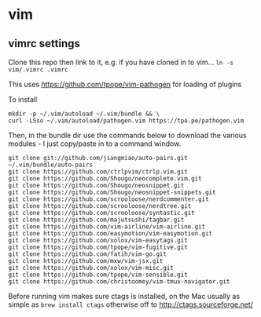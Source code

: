 # vim
## vimrc settings

Clone this repo then link to it, e.g. if you have cloned in to vim...
`ln -s vim/.vimrc .vimrc`

This uses https://github.com/tpope/vim-pathogen for loading of plugins

To install

```
mkdir -p ~/.vim/autoload ~/.vim/bundle && \
curl -LSso ~/.vim/autoload/pathogen.vim https://tpo.pe/pathogen.vim
```

Then, in the bundle dir use the commands below to download the various modules - I just copy/paste
in to a command window.

```
git clone git://github.com/jiangmiao/auto-pairs.git ~/.vim/bundle/auto-pairs
git clone https://github.com/ctrlpvim/ctrlp.vim.git
git clone https://github.com/Shougo/neocomplete.vim.git
git clone https://github.com/Shougo/neosnippet.git
git clone https://github.com/Shougo/neosnippet-snippets.git
git clone https://github.com/scrooloose/nerdcommenter.git
git clone https://github.com/scrooloose/nerdtree.git
git clone https://github.com/scrooloose/syntastic.git
git clone https://github.com/majutsushi/tagbar.git
git clone https://github.com/vim-airline/vim-airline.git
git clone https://github.com/easymotion/vim-easymotion.git
git clone https://github.com/xolox/vim-easytags.git
git clone https://github.com/tpope/vim-fugitive.git
git clone https://github.com/fatih/vim-go.git
git clone https://github.com/mxw/vim-jsx.git
git clone https://github.com/xolox/vim-misc.git
git clone https://github.com/tpope/vim-sensible.git
git clone https://github.com/christoomey/vim-tmux-navigator.git
```

Before running vim makes sure ctags is installed, on the Mac usually as simple as `brew install
ctags` otherwise off to http://ctags.sourceforge.net/



